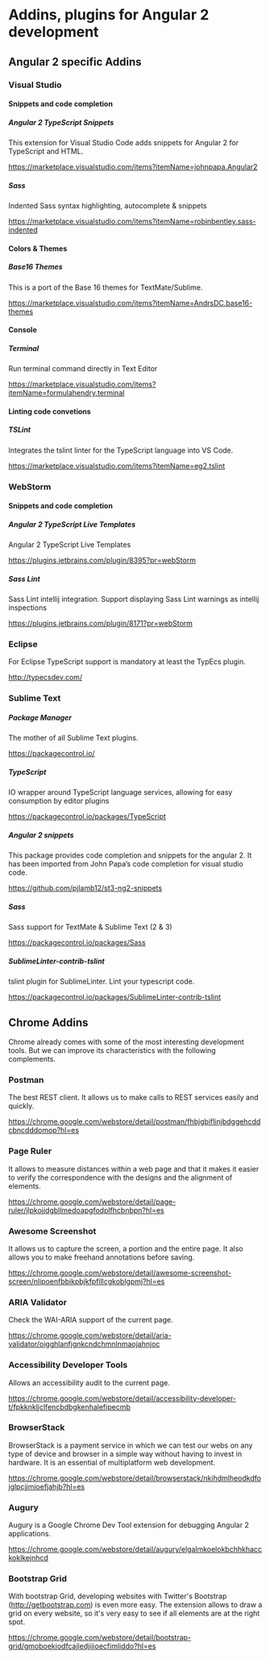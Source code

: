 # Addins, plugins for Angular 2 development

## Angular 2 specific Addins

### Visual Studio 

#### Snippets and code completion

##### Angular 2 TypeScript Snippets

This extension for Visual Studio Code adds snippets for Angular 2 for TypeScript and HTML.

https://marketplace.visualstudio.com/items?itemName=johnpapa.Angular2

##### Sass

Indented Sass syntax highlighting, autocomplete & snippets

https://marketplace.visualstudio.com/items?itemName=robinbentley.sass-indented

#### Colors & Themes

##### Base16 Themes 

This is a port of the Base 16 themes for TextMate/Sublime.

https://marketplace.visualstudio.com/items?itemName=AndrsDC.base16-themes

#### Console

##### Terminal

Run terminal command directly in Text Editor

https://marketplace.visualstudio.com/items?itemName=formulahendry.terminal

#### Linting code convetions

##### TSLint 

Integrates the tslint linter for the TypeScript language into VS Code.

https://marketplace.visualstudio.com/items?itemName=eg2.tslint

### WebStorm

#### Snippets and code completion

##### Angular 2 TypeScript Live Templates

Angular 2 TypeScript Live Templates 

https://plugins.jetbrains.com/plugin/8395?pr=webStorm

##### Sass Lint

Sass Lint intellij integration. 
Support displaying Sass Lint warnings as intellij inspections

https://plugins.jetbrains.com/plugin/8171?pr=webStorm

### Eclipse

For Eclipse TypeScript support is mandatory at least the TypEcs plugin. 

http://typecsdev.com/

### Sublime Text

##### Package Manager

The mother of all Sublime Text plugins.

https://packagecontrol.io/

##### TypeScript

IO wrapper around TypeScript language services, allowing for easy consumption by editor plugins

https://packagecontrol.io/packages/TypeScript

##### Angular 2 snippets

This package provides code completion and snippets for the angular 2. It has been imported from John Papa’s code completion for visual studio code.

https://github.com/pjlamb12/st3-ng2-snippets

##### Sass

Sass support for TextMate & Sublime Text (2 & 3)

https://packagecontrol.io/packages/Sass

##### Sublime​Linter-contrib-tslint

tslint plugin for SublimeLinter. Lint your typescript code.

https://packagecontrol.io/packages/SublimeLinter-contrib-tslint

## Chrome Addins

Chrome already comes with some of the most interesting development tools. But we can improve its characteristics with the following complements.

### Postman

The best REST client. It allows us to make calls to REST services easily and quickly.

https://chrome.google.com/webstore/detail/postman/fhbjgbiflinjbdggehcddcbncdddomop?hl=es

### Page Ruler

It allows to measure distances within a web page and that it makes it easier to verify the correspondence with the designs and the alignment of elements.

https://chrome.google.com/webstore/detail/page-ruler/jlpkojjdgbllmedoapgfodplfhcbnbpn?hl=es

### Awesome Screenshot


It allows us to capture the screen, a portion and the entire page. It also allows you to make freehand annotations before saving.

https://chrome.google.com/webstore/detail/awesome-screenshot-screen/nlipoenfbbikpbjkfpfillcgkoblgpmj?hl=es

### ARIA Validator

Check the WAI-ARIA support of the current page.

https://chrome.google.com/webstore/detail/aria-validator/oigghlanfjgnkcndchmnlnmaojahnjoc

### Accessibility Developer Tools

Allows an accessibility audit to the current page.

https://chrome.google.com/webstore/detail/accessibility-developer-t/fpkknkljclfencbdbgkenhalefipecmb

### BrowserStack

BrowserStack is a payment service in which we can test our webs on any type of device and browser in a simple way without having to invest in hardware. It is an essential of multiplatform web development. 

https://chrome.google.com/webstore/detail/browserstack/nkihdmlheodkdfojglpcjjmioefjahjb?hl=es

### Augury

Augury is a Google Chrome Dev Tool extension for debugging Angular 2 applications.

https://chrome.google.com/webstore/detail/augury/elgalmkoelokbchhkhacckoklkejnhcd

### Bootstrap Grid

With bootstrap Grid, developing websites with Twitter's Bootstrap (http://getbootstrap.com) is even more easy. The extension allows to draw a grid on every website, so it's very easy to see if all elements are at the right spot. 

https://chrome.google.com/webstore/detail/bootstrap-grid/gmoboekiodfcajledjijioecfimliddo?hl=es

